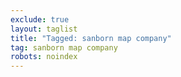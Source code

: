 ```yaml
---
exclude: true
layout: taglist
title: "Tagged: sanborn map company"
tag: sanborn map company
robots: noindex
---
```

